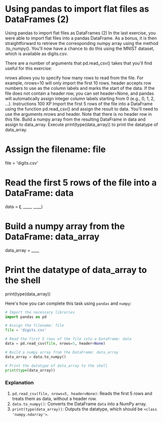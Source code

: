 # Using pandas to import flat files as DataFrames (2)

Using pandas to import flat files as DataFrames (2)
In the last exercise, you were able to import flat files into a pandas DataFrame. As a bonus, it is then straightforward to retrieve the corresponding numpy array using the method .to_numpy(). You'll now have a chance to do this using the MNIST dataset, which is available as digits.csv.

There are a number of arguments that pd.read_csv() takes that you'll find useful for this exercise:

nrows allows you to specify how many rows to read from the file. For example, nrows=10 will only import the first 10 rows.
header accepts row numbers to use as the column labels and marks the start of the data. If the file does not contain a header row, you can set header=None, and pandas will automatically assign integer column labels starting from 0 (e.g., 0, 1, 2, …).
Instructions
100 XP
Import the first 5 rows of the file into a DataFrame using the function pd.read_csv() and assign the result to data. You'll need to use the arguments nrows and header. Note that there is no header row in this file.
Build a numpy array from the resulting DataFrame in data and assign to data_array.
Execute print(type(data_array)) to print the datatype of data_array.

# Assign the filename: file
file = 'digits.csv'

# Read the first 5 rows of the file into a DataFrame: data
data = ____(____, ____, ____)

# Build a numpy array from the DataFrame: data_array
data_array = ____

# Print the datatype of data_array to the shell
print(type(data_array))

Here's how you can complete this task using `pandas` and `numpy`:

```python
# Import the necessary libraries
import pandas as pd

# Assign the filename: file
file = 'digits.csv'

# Read the first 5 rows of the file into a DataFrame: data
data = pd.read_csv(file, nrows=5, header=None)

# Build a numpy array from the DataFrame: data_array
data_array = data.to_numpy()

# Print the datatype of data_array to the shell
print(type(data_array))
```

### Explanation
1. `pd.read_csv(file, nrows=5, header=None)`: Reads the first 5 rows and treats them as data, without a header row.
2. `data.to_numpy()`: Converts the DataFrame `data` into a NumPy array.
3. `print(type(data_array))`: Outputs the datatype, which should be `<class 'numpy.ndarray'>`.